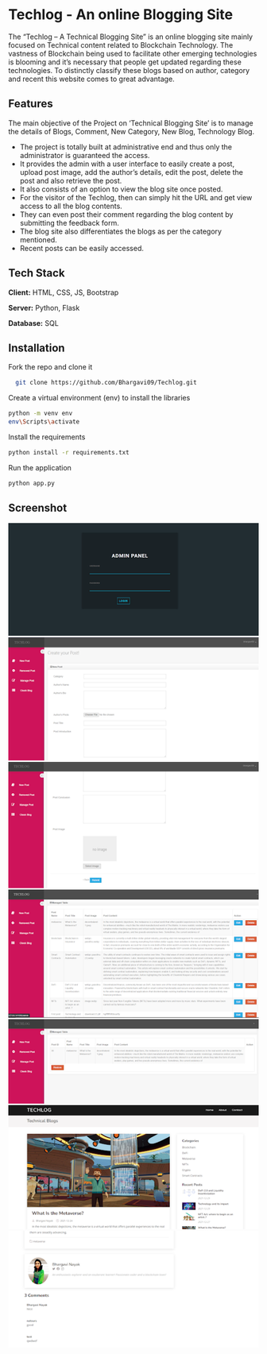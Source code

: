 
# Techlog - An online Blogging Site

The “Techlog – A Technical Blogging Site” is an online blogging site mainly focused on Technical content related to Blockchain Technology. The vastness of Blockchain being used to facilitate other emerging technologies is blooming and it’s necessary that people get updated regarding these technologies. To distinctly classify these blogs based on author, category and recent this website comes to great advantage.


## Features
The main objective of the Project on ‘Technical Blogging Site’ is to manage the details of Blogs, Comment, New Category, New Blog, Technology Blog.

- The project is totally built at administrative end and thus only the administrator is guaranteed the access.
- It provides the admin with a user interface to easily create a post, upload post image, add the author’s details, edit the post, delete the post and also retrieve the post. 
- It also consists of an option to view the blog site once posted.
- For the visitor of the Techlog, then can simply hit the URL and get view access to all the blog contents.
- They can even post their comment regarding the blog content by submitting the feedback form.
- The blog site also differentiates the blogs as per the category mentioned. 
- Recent posts can be easily accessed.


## Tech Stack

**Client:** HTML, CSS, JS, Bootstrap

**Server:** Python, Flask

**Database:** SQL


## Installation

Fork the repo and clone it

```bash
  git clone https://github.com/Bhargavi09/Techlog.git
```

Create a virtual environment (env) to install the libraries

```bash
python -m venv env
env\Scripts\activate
```
Install the requirements

```bash
python install -r requirements.txt
```
Run the application

```bash
python app.py
```
## Screenshot
![](screenshots/admin.png)
![](screenshots/dashboard(1).png)
![](screenshots/createPost.png)
![](screenshots/managePost.png)
![](screenshots/restorePost.png)
![](screenshots/webapp.png)
![](screenshots/feedback.png)
